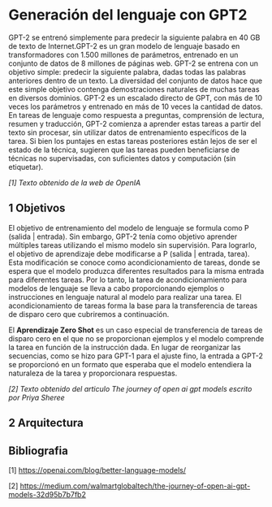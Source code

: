 # Generación del lenguaje con GPT2 

GPT-2 se entrenó simplemente para predecir la siguiente palabra en 40 GB de texto de Internet.GPT-2 es un gran modelo de lenguaje basado en transformadores con 1.500 millones de parámetros, entrenado en un conjunto de datos de 8 millones de páginas web. GPT-2 se entrena con un objetivo simple: predecir la siguiente palabra, dadas todas las palabras anteriores dentro de un texto. La diversidad del conjunto de datos hace que este simple objetivo contenga demostraciones naturales de muchas tareas en diversos dominios. GPT-2 es un escalado directo de GPT, con más de 10 veces los parámetros y entrenado en más de 10 veces la cantidad de datos. En tareas de lenguaje como respuesta a preguntas, comprensión de lectura, resumen y traducción, GPT-2 comienza a aprender estas tareas a partir del texto sin procesar, sin utilizar datos de entrenamiento específicos de la tarea. Si bien los puntajes en estas tareas posteriores están lejos de ser el estado de la técnica, sugieren que las tareas pueden beneficiarse de técnicas no supervisadas, con suficientes datos y computación (sin etiquetar).

*[1] Texto obtenido de la web de OpenIA*

## 1 Objetivos 

El objetivo de entrenamiento del modelo de lenguaje se formula como P (salida | entrada). Sin embargo, GPT-2 tenía como objetivo aprender múltiples tareas utilizando el mismo modelo sin supervisión. Para lograrlo, el objetivo de aprendizaje debe modificarse a P (salida | entrada, tarea). Esta modificación se conoce como acondicionamiento de tareas, donde se espera que el modelo produzca diferentes resultados para la misma entrada para diferentes tareas. Por lo tanto, la tarea de acondicionamiento para modelos de lenguaje se lleva a cabo proporcionando ejemplos o instrucciones en lenguaje natural al modelo para realizar una tarea. El acondicionamiento de tareas forma la base para la transferencia de tareas de disparo cero que cubriremos a continuación.

El **Aprendizaje Zero Shot** es un caso especial de transferencia de tareas de disparo cero en el que no se proporcionan ejemplos y el modelo comprende la tarea en función de la instrucción dada. En lugar de reorganizar las secuencias, como se hizo para GPT-1 para el ajuste fino, la entrada a GPT-2 se proporcionó en un formato que esperaba que el modelo entendiera la naturaleza de la tarea y proporcionara respuestas.

*[2] Texto obtenido del articulo The journey of open ai gpt models escrito por Priya Sheree*

## 2 Arquitectura




## Bibliografia
[1] https://openai.com/blog/better-language-models/

[2] https://medium.com/walmartglobaltech/the-journey-of-open-ai-gpt-models-32d95b7b7fb2
